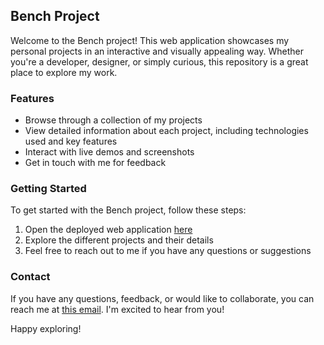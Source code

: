 ## Bench Project

Welcome to the Bench project! This web application showcases my personal projects in an interactive and visually appealing way. Whether you're a developer, designer, or simply curious, this repository is a great place to explore my work.

### Features

- Browse through a collection of my projects
- View detailed information about each project, including technologies used and key features
- Interact with live demos and screenshots
- Get in touch with me for feedback

### Getting Started

To get started with the Bench project, follow these steps:

1. Open the deployed web application [here](https://tonytomo.github.io/)
3. Explore the different projects and their details
4. Feel free to reach out to me if you have any questions or suggestions

### Contact

If you have any questions, feedback, or would like to collaborate, you can reach me at [this email](mailto:fathonisatrioutomo@gmail.com). I'm excited to hear from you!

Happy exploring!
